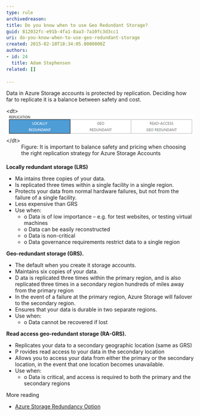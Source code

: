 ```yaml
---
type: rule
archivedreason: 
title: Do you know when to use Geo Redundant Storage?
guid: 812032fc-e91b-4fa1-8aa3-7a10fc3d3cc1
uri: do-you-know-when-to-use-geo-redundant-storage
created: 2015-02-10T18:34:05.0000000Z
authors:
- id: 24
  title: Adam Stephensen
related: []

---
```


Data in Azure Storage accounts is protected by replication. Deciding how far to replicate it is a balance between safety and cost.
<dl class="image">&lt;dt&gt;<img src="azure-graphic.jpg" alt="">&lt;/dt&gt;<dd>Figure: It is important to balance safety and pricing when choosing the right replication strategy for Azure Storage Accounts</dd></dl>
<!--endintro-->

#### 

**Locally redundant storage (LRS)**

* Ma  intains three copies of your data.
* Is replicated three times within a single facility in a single region.
* Protects your data from normal hardware failures, but not from the failure of a single facility.
* Less expensive than GRS
* Use when:
    * o Data is of low importance – e.g. for test websites, or testing virtual machines
    * o Data can be easily reconstructed
    * o Data is non-critical
    * o Data governance requirements restrict data to a single region


**Geo-redundant storage (GRS).**

* The default when you create it storage accounts.
* Maintains six copies of your data.
* D  ata is replicated three times within the primary region, and is also replicated three times in a secondary region hundreds of miles away from the primary region
* In the event of a failure at the primary region, Azure Storage will failover to the secondary region.
* Ensures that your data is durable in two separate regions.
* Use when:
    * o Data cannot be recovered if lost

**Read access geo-redundant storage (RA-GRS).**  
* Replicates your data to a secondary geographic location (same as GRS)
* P  rovides read access to your data in the secondary location
* Allows you to access your data from either the primary or the secondary location, in the event that one location becomes unavailable.
* Use when:
    * o Data is critical, and access is required to both the primary and the secondary regions

More reading
* [Azure Storage Redundancy Option](https://msdn.microsoft.com/en-us/library/azure/dn727290.aspx)
